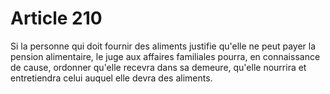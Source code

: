 # Article 210

Si la personne qui doit fournir des aliments justifie qu'elle ne peut payer la pension alimentaire, le juge aux affaires familiales pourra, en connaissance de cause, ordonner qu'elle recevra dans sa demeure, qu'elle nourrira et entretiendra celui auquel elle devra des aliments.
